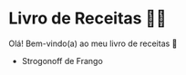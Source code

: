 # Livro de Receitas 👨‍🍳

Olá! Bem-vindo(a) ao meu livro de receitas 👋

<ul>
<li>Strogonoff de Frango</li>
</ul>
